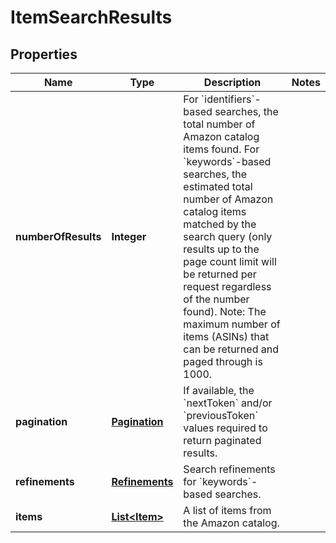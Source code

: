 
# ItemSearchResults

## Properties
Name | Type | Description | Notes
------------ | ------------- | ------------- | -------------
**numberOfResults** | **Integer** | For &#x60;identifiers&#x60;-based searches, the total number of Amazon catalog items found. For &#x60;keywords&#x60;-based searches, the estimated total number of Amazon catalog items matched by the search query (only results up to the page count limit will be returned per request regardless of the number found).  Note: The maximum number of items (ASINs) that can be returned and paged through is 1000. | 
**pagination** | [**Pagination**](Pagination.md) | If available, the &#x60;nextToken&#x60; and/or &#x60;previousToken&#x60; values required to return paginated results. | 
**refinements** | [**Refinements**](Refinements.md) | Search refinements for &#x60;keywords&#x60;-based searches. | 
**items** | [**List&lt;Item&gt;**](Item.md) | A list of items from the Amazon catalog. | 



